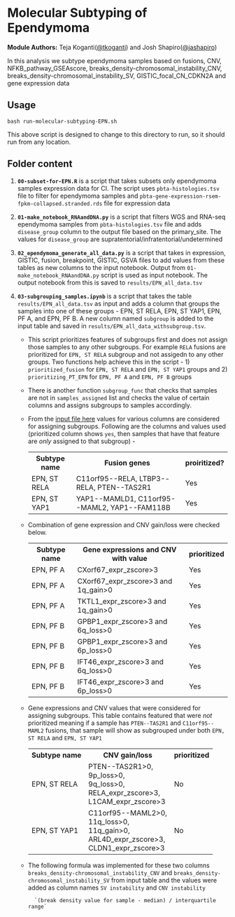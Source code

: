 # Molecular Subtyping of Ependymoma

<b>Module Authors:</b> Teja Koganti(<a href="https://github.com/tkoganti">@tkoganti</a>) and Josh Shapiro(<a href="https://github.com/jashapiro">@jashapiro</a>)

In this analysis we subtype ependymoma samples based on fusions, CNV, NFKB_pathway_GSEAscore, breaks_density-chromosomal_instability_CNV, breaks_density-chromosomal_instability_SV, GISTIC_focal_CN_CDKN2A and gene expression data

## Usage
`bash run-molecular-subtyping-EPN.sh`

This above  script is designed to change to this directory to run, so it should run from any location.

## Folder content

1. <b>`00-subset-for-EPN.R`</b> is a script that takes subsets only  ependymoma samples expression data for CI. The script uses `pbta-histologies.tsv` file to filter for ependymoma samples and     `pbta-gene-expression-rsem-fpkm-collapsed.stranded.rds` file for expression  data

2. <b>`01-make_notebook_RNAandDNA.py`</b> is a script that filters WGS  and RNA-seq ependymoma samples from `pbta-histologies.tsv` file and adds `disease_group` column to the output file based on the primary_site. The values for `disease_group` are supratentorial/infratentorial/undetermined

3. <b>`02_ependymoma_generate_all_data.py`</b>  is a script that takes in expression, GISTIC, fusion, breakpoint, GISTIC, GSVA files to add values from these tables as new columns to the input notebook. Output from `01-make_notebook_RNAandDNA.py` script is used as input notebook. The output notebook from this is saved to `results/EPN_all_data.tsv`

4. <b> `03-subgrouping_samples.ipynb`  </b>  is a script that takes the table `results/EPN_all_data.tsv`  as input and adds a column that groups the samples into one of these groups - EPN, ST RELA, EPN, ST YAP1, EPN, PF A, and EPN, PF B. A new column named `subgroup` is added to the input table and saved in `results/EPN_all_data_withsubgroup.tsv`.
    - This script prioritizes features of subgroups first and does not assign those samples to any other subgroups. For example `RELA` fusions are prioritized for `EPN, ST RELA` subgroup and not assigedn to any other  groups. Two functions help achieve this in the script - 1) `prioritized_fusion` for `EPN, ST RELA` and `EPN, ST YAP1` groups and 2) `prioritizing_PT_EPN` for `EPN, PF A` and `EPN, PF B` groups

    - There is another function `subgroup_func` that checks that samples are not in `samples_assigned`  list  and checks the  value of certain columns and assigns subgroups to samples accordingly.

    - From the [input file here](https://github.com/AlexsLemonade/OpenPBTA-analysis/blob/master/analyses/molecular-subtyping-EPN/results/EPN_all_data.tsv) values for various columns are considered for assigning subgroups. Following are  the columns and values used (prioritized column shows `yes`, then samples  that have  that feature are _only_ assigned to that subgroup) -
            <table>
                <tr>
                    <th>Subtype name</th>
                    <th>Fusion genes</th>
                    <th>proiritized?</th>
                </tr>
                <tr>
                    <td>EPN, ST RELA</td>
                    <td>C11orf95--RELA, LTBP3--RELA, PTEN--TAS2R1</td>
                    <td>Yes</td>
                </tr>
                <tr>
                    <td>EPN, ST YAP1</td>
                    <td>YAP1--MAMLD1, C11orf95--MAML2, YAP1--FAM118B</td>
                    <td>Yes</td>
                </tr>
            </table>

    - Combination of gene expression and CNV gain/loss were checked below.
            <table>
                <tr>
                    <th>Subtype name</th>
                    <th>Gene expressions and CNV with  value</th>
                    <th>prioritized</th>
                </tr>
                <tr>
                    <td>EPN, PF A</td>
                    <td>CXorf67_expr_zscore>3</td>
                    <td>Yes</td>
                </tr>
                <tr>
                    <td>EPN, PF A</td>
                    <td>CXorf67_expr_zscore>3 and 1q_gain>0</td>
                    <td>Yes</td>
                </tr>
                <tr>
                    <td>EPN, PF A</td>
                    <td>TKTL1_expr_zscore>3 and 1q_gain>0</td>
                    <td>Yes</td>
                </tr>
                <tr>
                    <td>EPN, PF B</td>
                    <td>GPBP1_expr_zscore>3 and 6q_loss>0</td>
                    <td>Yes</td>
                </tr>
                <tr>
                    <td>EPN, PF B</td>
                    <td>GPBP1_expr_zscore>3 and 6p_loss>0</td>
                    <td>Yes</td>
                </tr>
                <tr>
                    <td>EPN, PF B</td>
                    <td>IFT46_expr_zscore>3 and 6q_loss>0</td>
                    <td>Yes</td>
                </tr>
                <tr>
                    <td>EPN, PF B</td>
                    <td>IFT46_expr_zscore>3 and 6p_loss>0</td>
                    <td>Yes</td>
                </tr>
            </table>
    -  Gene expressions and CNV values that  were considered for assigning subgroups. This  table contains featured that were _not_ prioritized meaning if a sample has `PTEN--TAS2R1` and `C11orf95--MAML2` fusions, that sample will show as subgrouped under both  `EPN, ST RELA`  and `EPN, ST YAP1`
            <table>
                <tr>
                    <th>Subtype name</th>
                    <th>CNV gain/loss</th>
                    <th>prioritized</th>
                </tr>
                <tr>
                    <td>EPN, ST RELA</td>
                    <td>PTEN--TAS2R1>0, <br/> 9p_loss>0, <br/> 9q_loss>0, <br/> RELA_expr_zscore>3, <br/> L1CAM_expr_zscore>3 </td>
                    <td>No</td>
                </tr>
                <tr>
                    <td>EPN, ST YAP1</td>
                    <td>C11orf95--MAML2>0, <br/> 11q_loss>0, <br/> 11q_gain>0, <br/> ARL4D_expr_zscore>3, <br/>CLDN1_expr_zscore>3</td>
                    <td>No</td>
                </tr>
            </table>  

      -   The following formula was implemented for these two columns `breaks_density-chromosomal_instability_CNV` and `breaks_density-chromosomal_instability_SV` from input table and the values were added as column names `SV instability` and `CNV instability`

                `(break density value for sample - median) / interquartile range`   

